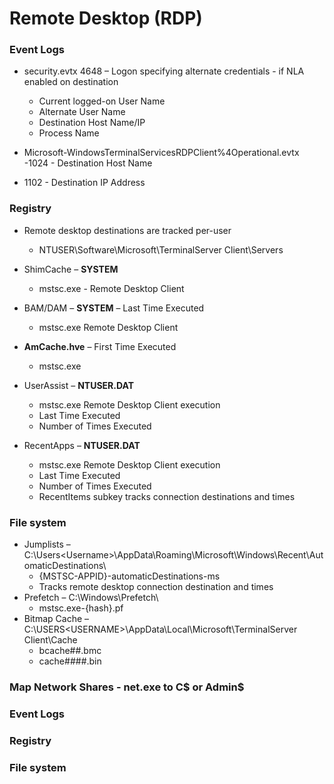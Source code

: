 # Remote Desktop (RDP)

### Event Logs

- security.evtx
 4648 – Logon specifying alternate credentials - if NLA enabled on destination
  * Current logged-on User Name
  * Alternate User Name
  * Destination Host Name/IP
  * Process Name
  
- Microsoft-WindowsTerminalServicesRDPClient%4Operational.evtx
  -1024 - Destination Host Name
 - 1102 -  Destination IP Address

### Registry

- Remote desktop destinations are tracked per-user
  - NTUSER\Software\Microsoft\TerminalServer Client\Servers

- ShimCache – **SYSTEM**
  - mstsc.exe - Remote Desktop Client
  
- BAM/DAM – **SYSTEM** – Last Time Executed 
  - mstsc.exe Remote Desktop Client

- **AmCache.hve** – First Time Executed
   - mstsc.exe

- UserAssist – **NTUSER.DAT**
   - mstsc.exe Remote Desktop Client execution
   - Last Time Executed
   - Number of Times Executed
   
- RecentApps – **NTUSER.DAT**
   - mstsc.exe Remote Desktop Client execution
   - Last Time Executed
   - Number of Times Executed
   - RecentItems subkey tracks connection destinations and times

### File system

- Jumplists – C:\Users\<Username>\AppData\Roaming\Microsoft\Windows\Recent\AutomaticDestinations\
   - {MSTSC-APPID}-automaticDestinations-ms
   - Tracks remote desktop connection destination and times
- Prefetch – C:\Windows\Prefetch\
   - mstsc.exe-{hash}.pf
- Bitmap Cache – C:\USERS\<USERNAME>\AppData\Local\Microsoft\TerminalServer Client\Cache
   - bcache##.bmc
   - cache####.bin

### Map Network Shares - net.exe to C$ or Admin$

### Event Logs

### Registry

### File system
